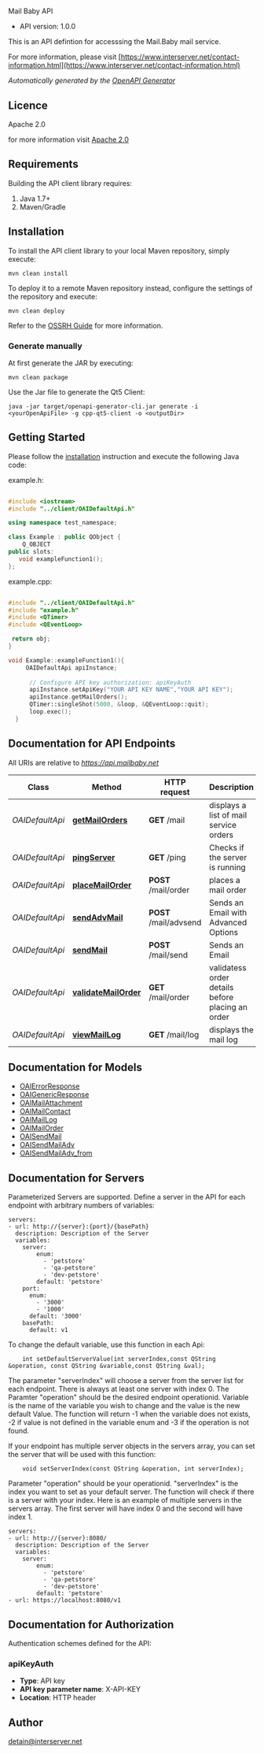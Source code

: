 # 

Mail Baby API

- API version: 1.0.0

This is an API defintion for accesssing the Mail.Baby mail service.

  For more information, please visit [https://www.interserver.net/contact-information.html](https://www.interserver.net/contact-information.html)

*Automatically generated by the [OpenAPI Generator](https://openapi-generator.tech)*

## Licence

Apache 2.0

for more information visit [Apache 2.0](http://www.apache.org/licenses/LICENSE-2.0.html)

## Requirements

Building the API client library requires:

1. Java 1.7+
2. Maven/Gradle

## Installation

To install the API client library to your local Maven repository, simply execute:

```shell
mvn clean install
```

To deploy it to a remote Maven repository instead, configure the settings of the repository and execute:

```shell
mvn clean deploy
```

Refer to the [OSSRH Guide](http://central.sonatype.org/pages/ossrh-guide.html) for more information.

### Generate manually

At first generate the JAR by executing:

```shell
mvn clean package
```

Use the Jar file to generate the Qt5 Client:

```shell
java -jar target/openapi-generator-cli.jar generate -i <yourOpenApiFile> -g cpp-qt5-client -o <outputDir>
```

## Getting Started

Please follow the [installation](#installation) instruction and execute the following Java code:

example.h:

```c++

#include <iostream>
#include "../client/OAIDefaultApi.h"

using namespace test_namespace;

class Example : public QObject {
    Q_OBJECT
public slots:
   void exampleFunction1();
};

```
example.cpp:

```c++

#include "../client/OAIDefaultApi.h"
#include "example.h"
#include <QTimer>
#include <QEventLoop> 

 return obj;
}

void Example::exampleFunction1(){
     OAIDefaultApi apiInstance;
     
      // Configure API key authorization: apiKeyAuth
      apiInstance.setApiKey("YOUR API KEY NAME","YOUR API KEY");
      apiInstance.getMailOrders();
      QTimer::singleShot(5000, &loop, &QEventLoop::quit);
      loop.exec();
  }

```

## Documentation for API Endpoints

All URIs are relative to *https://api.mailbaby.net*

Class | Method | HTTP request | Description
------------ | ------------- | ------------- | -------------
*OAIDefaultApi* | [**getMailOrders**](OAIDefaultApi.md#getMailOrders) | **GET** /mail | displays a list of mail service orders
*OAIDefaultApi* | [**pingServer**](OAIDefaultApi.md#pingServer) | **GET** /ping | Checks if the server is running
*OAIDefaultApi* | [**placeMailOrder**](OAIDefaultApi.md#placeMailOrder) | **POST** /mail/order | places a mail order
*OAIDefaultApi* | [**sendAdvMail**](OAIDefaultApi.md#sendAdvMail) | **POST** /mail/advsend | Sends an Email with Advanced Options
*OAIDefaultApi* | [**sendMail**](OAIDefaultApi.md#sendMail) | **POST** /mail/send | Sends an Email
*OAIDefaultApi* | [**validateMailOrder**](OAIDefaultApi.md#validateMailOrder) | **GET** /mail/order | validatess order details before placing an order
*OAIDefaultApi* | [**viewMailLog**](OAIDefaultApi.md#viewMailLog) | **GET** /mail/log | displays the mail log


## Documentation for Models

 - [OAIErrorResponse](OAIErrorResponse.md)
 - [OAIGenericResponse](OAIGenericResponse.md)
 - [OAIMailAttachment](OAIMailAttachment.md)
 - [OAIMailContact](OAIMailContact.md)
 - [OAIMailLog](OAIMailLog.md)
 - [OAIMailOrder](OAIMailOrder.md)
 - [OAISendMail](OAISendMail.md)
 - [OAISendMailAdv](OAISendMailAdv.md)
 - [OAISendMailAdv_from](OAISendMailAdv_from.md)


## Documentation for Servers

Parameterized Servers are supported. Define a server in the API for each endpoint with arbitrary numbers of variables: 

```
servers:
- url: http://{server}:{port}/{basePath}
  description: Description of the Server
  variables:
    server:
        enum:
          - 'petstore'
          - 'qa-petstore'
          - 'dev-petstore'
        default: 'petstore'
    port:
      enum:
        - '3000'
        - '1000'
      default: '3000'
    basePath:
      default: v1
```
To change the default variable, use this function in each Api:
```
    int setDefaultServerValue(int serverIndex,const QString &operation, const QString &variable,const QString &val);
```
The parameter "serverIndex" will choose a server from the server list for each endpoint. There is always at least one server with index 0. The Paramter "operation" should be the desired endpoint operationid. 
Variable is the name of the variable you wish to change and the value is the new default Value.
The function will return -1 when the variable does not exists, -2 if value is not defined in the variable enum and -3 if the operation is not found.

If your endpoint has multiple server objects in the servers array, you can set the server that will be used with this function:
```
    void setServerIndex(const QString &operation, int serverIndex);
```
Parameter "operation" should be your operationid. "serverIndex" is the index you want to set as your default server. The function will check if there is a server with your index.
Here is an example of multiple servers in the servers array. The first server will have index 0 and the second will have index 1.
```
servers:
- url: http://{server}:8080/
  description: Description of the Server
  variables:
    server:
        enum:
          - 'petstore'
          - 'qa-petstore'
          - 'dev-petstore'
        default: 'petstore'
- url: https://localhost:8080/v1
```


## Documentation for Authorization

Authentication schemes defined for the API:
### apiKeyAuth


- **Type**: API key
- **API key parameter name**: X-API-KEY
- **Location**: HTTP header


## Author

detain@interserver.net

